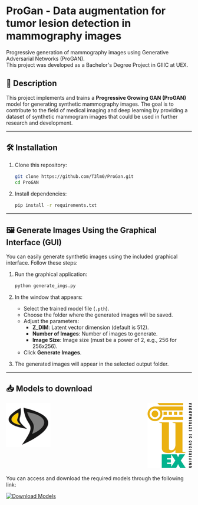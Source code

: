
# ProGan - Data augmentation for tumor lesion detection in mammography images

Progressive generation of mammography images using Generative Adversarial Networks (ProGAN).  
This project was developed as a Bachelor's Degree Project in GIIIC at UEX.

## 📌 Description

This project implements and trains a **Progressive Growing GAN (ProGAN)** model for generating synthetic mammography images. The goal is to contribute to the field of medical imaging and deep learning by providing a dataset of synthetic mammogram images that could be used in further research and development.

---
## 🛠️ Installation

1. Clone this repository:
    ```bash
    git clone https://github.com/T3lm0/ProGan.git
    cd ProGAN
    ```
2. Install dependencies:
    ```bash
    pip install -r requirements.txt
    ```
---

## 🖼️ Generate Images Using the Graphical Interface (GUI)

You can easily generate synthetic images using the included graphical interface. Follow these steps:

1. Run the graphical application:
    ```bash
    python generate_imgs.py
    ```

2. In the window that appears:
    - Select the trained model file (`.pth`).
    - Choose the folder where the generated images will be saved.
    - Adjust the parameters:
      - **Z_DIM**: Latent vector dimension (default is 512).
      - **Number of Images**: Number of images to generate.
      - **Image Size**: Image size (must be a power of 2, e.g., 256 for 256x256).
    - Click **Generate Images**.

3. The generated images will appear in the selected output folder.

---

## 📥 Models to download

<div style="display: flex; justify-content: space-between; align-items: flex-start; width: 100%; margin-bottom: 20px;">
    <img src="images_md/epcc.png" alt="EPCC Logo" title="EPCC Logo" width="120" />
    <img src="images_md/UEx.png" alt="UEX Logo" title="UEX Logo" width="120" />
</div>

You can access and download the required models through the following link:

[![Download Models](https://img.shields.io/badge/Download-Models-blue)](https://tinyurl.com/tfgtelmo)
